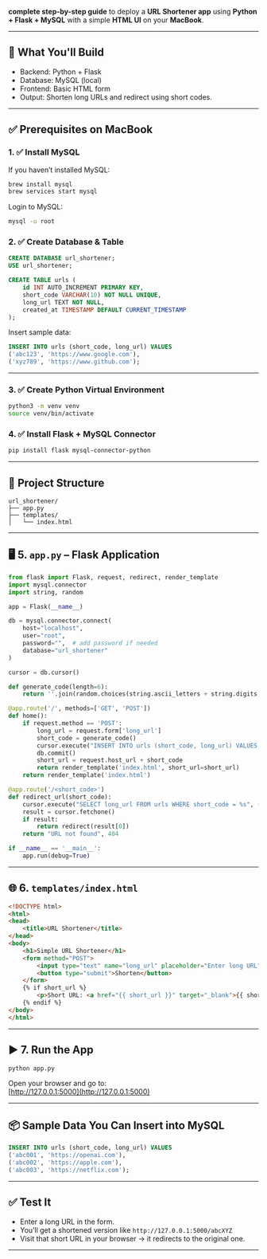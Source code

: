 **complete step-by-step guide** to deploy a **URL Shortener app** using **Python + Flask + MySQL** with a simple **HTML UI** on your **MacBook**.

---

## 🧰 What You'll Build

- Backend: Python + Flask  
- Database: MySQL (local)  
- Frontend: Basic HTML form  
- Output: Shorten long URLs and redirect using short codes.

---

## ✅ Prerequisites on MacBook

### 1. ✅ Install MySQL
If you haven’t installed MySQL:
```bash
brew install mysql
brew services start mysql
```

Login to MySQL:
```bash
mysql -u root
```

### 2. ✅ Create Database & Table
```sql
CREATE DATABASE url_shortener;
USE url_shortener;

CREATE TABLE urls (
    id INT AUTO_INCREMENT PRIMARY KEY,
    short_code VARCHAR(10) NOT NULL UNIQUE,
    long_url TEXT NOT NULL,
    created_at TIMESTAMP DEFAULT CURRENT_TIMESTAMP
);
```

Insert sample data:
```sql
INSERT INTO urls (short_code, long_url) VALUES
('abc123', 'https://www.google.com'),
('xyz789', 'https://www.github.com');
```

---

### 3. ✅ Create Python Virtual Environment
```bash
python3 -m venv venv
source venv/bin/activate
```

### 4. ✅ Install Flask + MySQL Connector
```bash
pip install flask mysql-connector-python
```

---

## 🧠 Project Structure

```
url_shortener/
├── app.py
├── templates/
│   └── index.html
```

---

## 🖥️ 5. `app.py` – Flask Application

```python
from flask import Flask, request, redirect, render_template
import mysql.connector
import string, random

app = Flask(__name__)

db = mysql.connector.connect(
    host="localhost",
    user="root",
    password="",  # add password if needed
    database="url_shortener"
)

cursor = db.cursor()

def generate_code(length=6):
    return ''.join(random.choices(string.ascii_letters + string.digits, k=length))

@app.route('/', methods=['GET', 'POST'])
def home():
    if request.method == 'POST':
        long_url = request.form['long_url']
        short_code = generate_code()
        cursor.execute("INSERT INTO urls (short_code, long_url) VALUES (%s, %s)", (short_code, long_url))
        db.commit()
        short_url = request.host_url + short_code
        return render_template('index.html', short_url=short_url)
    return render_template('index.html')

@app.route('/<short_code>')
def redirect_url(short_code):
    cursor.execute("SELECT long_url FROM urls WHERE short_code = %s", (short_code,))
    result = cursor.fetchone()
    if result:
        return redirect(result[0])
    return "URL not found", 404

if __name__ == '__main__':
    app.run(debug=True)
```

---

## 🌐 6. `templates/index.html`

```html
<!DOCTYPE html>
<html>
<head>
    <title>URL Shortener</title>
</head>
<body>
    <h1>Simple URL Shortener</h1>
    <form method="POST">
        <input type="text" name="long_url" placeholder="Enter long URL" required>
        <button type="submit">Shorten</button>
    </form>
    {% if short_url %}
        <p>Short URL: <a href="{{ short_url }}" target="_blank">{{ short_url }}</a></p>
    {% endif %}
</body>
</html>
```

---

## ▶️ 7. Run the App

```bash
python app.py
```

Open your browser and go to:  
[http://127.0.0.1:5000](http://127.0.0.1:5000)

---

## 📦 Sample Data You Can Insert into MySQL

```sql
INSERT INTO urls (short_code, long_url) VALUES
('abc001', 'https://openai.com'),
('abc002', 'https://apple.com'),
('abc003', 'https://netflix.com');
```

---

## ✅ Test It

- Enter a long URL in the form.
- You’ll get a shortened version like `http://127.0.0.1:5000/abcXYZ`
- Visit that short URL in your browser → it redirects to the original one.

---


